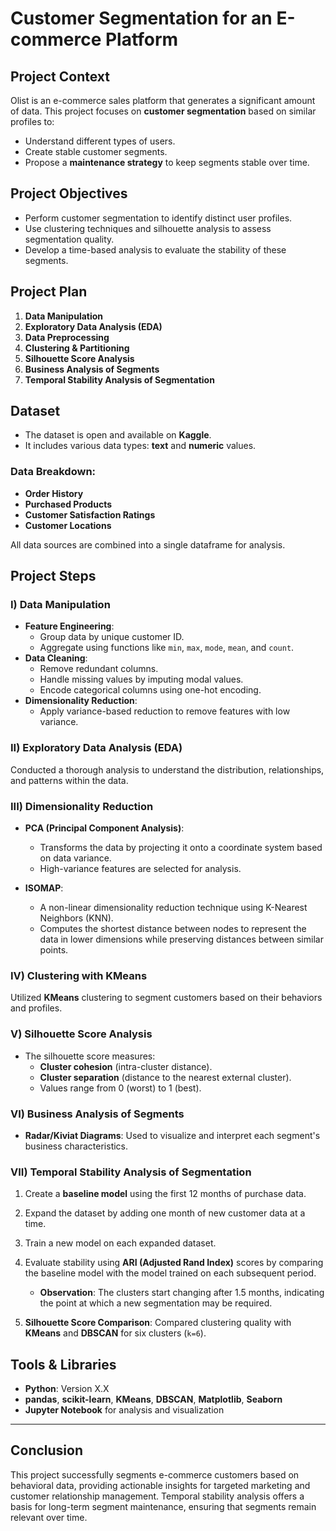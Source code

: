 # Customer Segmentation for an E-commerce Platform

## Project Context
Olist is an e-commerce sales platform that generates a significant amount of data. This project focuses on **customer segmentation** based on similar profiles to:
- Understand different types of users.
- Create stable customer segments.
- Propose a **maintenance strategy** to keep segments stable over time.

## Project Objectives
- Perform customer segmentation to identify distinct user profiles.
- Use clustering techniques and silhouette analysis to assess segmentation quality.
- Develop a time-based analysis to evaluate the stability of these segments.

## Project Plan
1. **Data Manipulation**
2. **Exploratory Data Analysis (EDA)**
3. **Data Preprocessing**
4. **Clustering & Partitioning**
5. **Silhouette Score Analysis**
6. **Business Analysis of Segments**
7. **Temporal Stability Analysis of Segmentation**

## Dataset
- The dataset is open and available on **Kaggle**.
- It includes various data types: **text** and **numeric** values.
  
### Data Breakdown:
- **Order History**
- **Purchased Products**
- **Customer Satisfaction Ratings**
- **Customer Locations**
  
All data sources are combined into a single dataframe for analysis.

## Project Steps

### I) Data Manipulation
- **Feature Engineering**: 
  - Group data by unique customer ID.
  - Aggregate using functions like `min`, `max`, `mode`, `mean`, and `count`.
- **Data Cleaning**:
  - Remove redundant columns.
  - Handle missing values by imputing modal values.
  - Encode categorical columns using one-hot encoding.
- **Dimensionality Reduction**: 
  - Apply variance-based reduction to remove features with low variance.

### II) Exploratory Data Analysis (EDA)
Conducted a thorough analysis to understand the distribution, relationships, and patterns within the data.

### III) Dimensionality Reduction
- **PCA (Principal Component Analysis)**: 
  - Transforms the data by projecting it onto a coordinate system based on data variance.
  - High-variance features are selected for analysis.
  
- **ISOMAP**: 
  - A non-linear dimensionality reduction technique using K-Nearest Neighbors (KNN).
  - Computes the shortest distance between nodes to represent the data in lower dimensions while preserving distances between similar points.

### IV) Clustering with KMeans
Utilized **KMeans** clustering to segment customers based on their behaviors and profiles.

### V) Silhouette Score Analysis
- The silhouette score measures:
  - **Cluster cohesion** (intra-cluster distance).
  - **Cluster separation** (distance to the nearest external cluster).
  - Values range from 0 (worst) to 1 (best).

### VI) Business Analysis of Segments
- **Radar/Kiviat Diagrams**: Used to visualize and interpret each segment's business characteristics.

### VII) Temporal Stability Analysis of Segmentation
1. Create a **baseline model** using the first 12 months of purchase data.
2. Expand the dataset by adding one month of new customer data at a time.
3. Train a new model on each expanded dataset.
4. Evaluate stability using **ARI (Adjusted Rand Index)** scores by comparing the baseline model with the model trained on each subsequent period.

   - **Observation**: The clusters start changing after 1.5 months, indicating the point at which a new segmentation may be required.

5. **Silhouette Score Comparison**: Compared clustering quality with **KMeans** and **DBSCAN** for six clusters (`k=6`).

## Tools & Libraries
- **Python**: Version X.X
- **pandas**, **scikit-learn**, **KMeans**, **DBSCAN**, **Matplotlib**, **Seaborn**
- **Jupyter Notebook** for analysis and visualization

---

## Conclusion
This project successfully segments e-commerce customers based on behavioral data, providing actionable insights for targeted marketing and customer relationship management. Temporal stability analysis offers a basis for long-term segment maintenance, ensuring that segments remain relevant over time.
